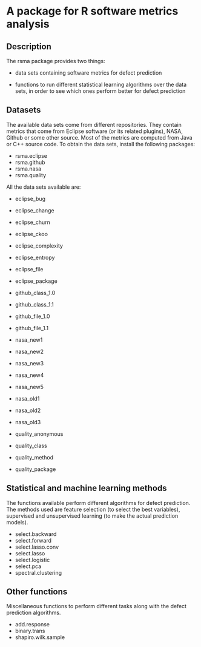 # A package for R software metrics analysis

## Description
The rsma package provides two things:

- data sets containing software metrics for defect prediction

- functions to run different statistical learning algorithms over the data sets, in order to see which ones perform better for defect prediction

## Datasets
The available data sets come from different repositories. They contain metrics that come from Eclipse software (or its related plugins), NASA, Github or some other source. Most of the metrics are computed from Java or C++ source code. 
To obtain the data sets, install the following packages: 
- rsma.eclipse 
- rsma.github 
- rsma.nasa 
- rsma.quality 

All the data sets available are: 
- eclipse_bug 
- eclipse_change 
- eclipse_churn 
- eclipse_ckoo 
- eclipse_complexity 
- eclipse_entropy 
- eclipse_file 
- eclipse_package 

- github_class_1.0 
- github_class_1.1 
- github_file_1.0 
- github_file_1.1 

- nasa_new1 
- nasa_new2 
- nasa_new3 
- nasa_new4 
- nasa_new5 
- nasa_old1 
- nasa_old2 
- nasa_old3 

- quality_anonymous 
- quality_class 
- quality_method 
- quality_package 

## Statistical and machine learning methods
The functions available perform different algorithms for defect prediction. The methods used are feature selection (to select the best variables), supervised and unsupervised learning (to make the actual prediction models). 

- select.backward 
- select.forward 
- select.lasso.conv 
- select.lasso 
- select.logistic 
- select.pca 
- spectral.clustering

## Other functions
Miscellaneous functions to perform different tasks along with the defect prediction algorithms. 
- add.response 
- binary.trans 
- shapiro.wilk.sample 

